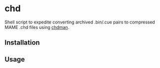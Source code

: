 # chd

Shell script to expedite converting archived .bin/.cue pairs to compressed MAME .chd files using [chdman](https://github.com/mamedev/mame).

## Installation

## Usage